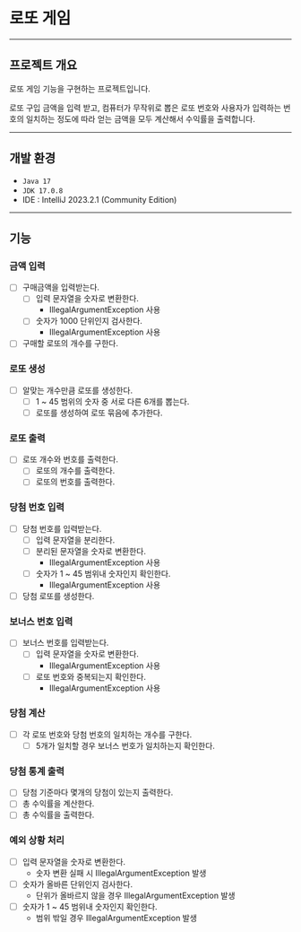 # 로또 게임

---

## 프로젝트 개요

로또 게임 기능을 구현하는 프로젝트입니다.

로또 구입 금액을 입력 받고, 컴퓨터가 무작위로 뽑은 로또 번호와 사용자가
입력하는 번호의 일치하는 정도에 따라 얻는 금액을 모두 계산해서 수익률을 출력합니다.

---

## 개발 환경

- ```Java 17```
- ```JDK 17.0.8```
- IDE : IntelliJ 2023.2.1 (Community Edition)

---

## 기능

### 금액 입력

- [ ] 구매금액을 입력받는다.
    - [ ] 입력 문자열을 숫자로 변환한다.
        - IllegalArgumentException 사용
    - [ ] 숫자가 1000 단위인지 검사한다.
        - IllegalArgumentException 사용
- [ ] 구매할 로또의 개수를 구한다.

### 로또 생성

- [ ] 알맞는 개수만큼 로또를 생성한다.
    - [ ] 1 ~ 45 범위의 숫자 중 서로 다른 6개를 뽑는다.
    - [ ] 로또를 생성하여 로또 묶음에 추가한다.

### 로또 출력

- [ ] 로또 개수와 번호를 출력한다.
    - [ ] 로또의 개수를 출력한다.
    - [ ] 로또의 번호를 출력한다.

### 당첨 번호 입력

- [ ] 당첨 번호를 입력받는다.
    - [ ] 입력 문자열을 분리한다.
    - [ ] 분리된 문자열을 숫자로 변환한다.
        - IllegalArgumentException 사용
    - [ ] 숫자가 1 ~ 45 범위내 숫자인지 확인한다.
        - IllegalArgumentException 사용
- [ ] 당첨 로또를 생성한다.

### 보너스 번호 입력

- [ ] 보너스 번호를 입력받는다.
    - [ ] 입력 문자열을 숫자로 변환한다.
        - IllegalArgumentException 사용
    - [ ] 로또 번호와 중복되는지 확인한다.
        - IllegalArgumentException 사용

### 당첨 계산

- [ ] 각 로또 번호와 당첨 번호의 일치하는 개수를 구한다.
    - [ ] 5개가 일치할 경우 보너스 번호가 일치하는지 확인한다.

### 당첨 통계 출력

- [ ] 당첨 기준마다 몇개의 당첨이 있는지 출력한다.
- [ ] 총 수익률을 계산한다.
- [ ] 총 수익률을 출력한다.

### 예외 상황 처리

- [ ] 입력 문자열을 숫자로 변환한다.
    - 숫자 변환 실패 시 IllegalArgumentException 발생
- [ ] 숫자가 올바른 단위인지 검사한다.
    - 단위가 올바르지 않을 경우 IllegalArgumentException 발생
- [ ] 숫자가 1 ~ 45 범위내 숫자인지 확인한다.
    - 범위 밖일 경우 IllegalArgumentException 발생